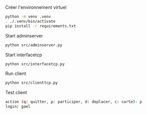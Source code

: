 Créer l'environnement virtuel

```bash
python -m venv .venv
. ./.venv/bin/activate
pip install -r requirements.txt
```

Start adminserver

```bash
python src/adminserver.py
```

Start interfacetcp

```bash
python src/interfacetcp.py
```


Run client

```bash
python src/clienttcp.py
```


Test client

```bash
action (q: quitter, p: participer, d: deplacer, c: carte): p
login: gael
```

